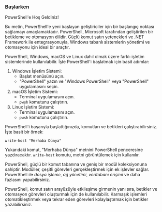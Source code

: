 <div class="markdown">
  <h3 class="text-2xl font-bold">Başlarken</h3>
  <p>PowerShell'e Hoş Geldiniz!</p>
  <p>Bu metin, PowerShell'e yeni başlayan geliştiriciler için bir başlangıç noktası sağlamayı amaçlamaktadır. PowerShell, Microsoft tarafından geliştirilen bir betikleme ve otomasyon dilidir. Güçlü komut satırı yetenekleri ve .NET Framework ile entegrasyonuyla, Windows tabanlı sistemlerin yönetimi ve otomasyonu için ideal bir araçtır.</p>
  <p>PowerShell, Windows, macOS ve Linux dahil olmak üzere farklı işletim sistemlerinde kullanılabilir. İşte PowerShell'i başlatmak için basit adımlar:</p>
  <ol class="list-decimal list-inside pl-4">
    <li>Windows İşletim Sistemi:
      <ul class="list-disc list-inside pl-4">
        <li>Başlat menüsünü açın.</li>
        <li>"PowerShell" yazın ve "Windows PowerShell" veya "PowerShell" uygulamasını seçin.</li>
      </ul>
    </li>
    <li>macOS İşletim Sistemi:
      <ul class="list-disc list-inside pl-4">
        <li>Terminal uygulamasını açın.</li>
        <li><code class="bg-gray-200 dark:bg-gray-800 p-1 rounded-lg">pwsh</code> komutunu çalıştırın.</li>
      </ul>
    </li>
    <li>Linux İşletim Sistemi:
      <ul class="list-disc list-inside pl-4">
        <li>Terminal uygulamasını açın.</li>
        <li><code class="bg-gray-200 p-1 dark:bg-gray-800 rounded-lg ">pwsh</code> komutunu çalıştırın.</li>
      </ul>
    </li>
  </ol>
  <p>PowerShell'i başarıyla başlattığınızda, komutları ve betikleri çalıştırabilirsiniz. İşte basit bir örnek:</p>
  <pre class="bg-gray-200 p-4 dark:bg-gray-800 rounded-lg "><code>write-host "Merhaba Dünya"</code></pre>
  <p>Yukarıdaki komut, "Merhaba Dünya" metnini PowerShell penceresine yazdıracaktır. <code>write-host</code> komutu, metni görüntülemek için kullanılır.</p>
  <p>PowerShell, güçlü bir komut tabanına ve geniş bir modül koleksiyonuna sahiptir. Modüller, çeşitli görevleri gerçekleştirmek için ek işlevler sağlar. PowerShell ile <em>dosya işleme</em>, <em>ağ yönetimi</em>, <em>veritabanı erişimi</em> ve daha fazlasını yapabilirsiniz.</p>
  <p>PowerShell, komut satırı arayüzüyle etkileşime girmenin yanı sıra, betikler ve otomasyon görevleri oluşturmak için de kullanılabilir. Karmaşık işlemleri otomatikleştirmek veya tekrar eden görevleri kolaylaştırmak için betikler yazabilirsiniz.</p>
</div>
